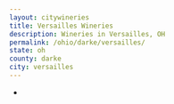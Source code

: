 ```yaml
---
layout: citywineries
title: Versailles Wineries
description: Wineries in Versailles, OH
permalink: /ohio/darke/versailles/
state: oh
county: darke
city: versailles
---
```

-
